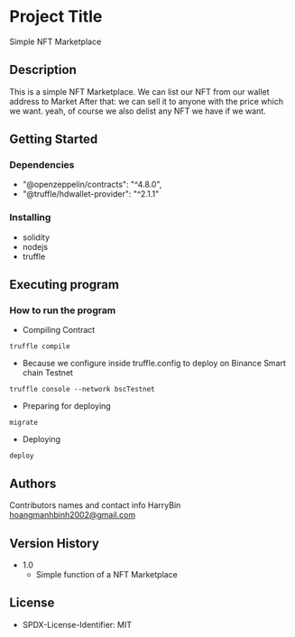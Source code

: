 # Project Title

Simple NFT Marketplace

## Description

This is a simple NFT Marketplace.
We can list our NFT from our wallet address to Market
After that: we can sell it to anyone with the price which we want. yeah, of course we also delist any NFT we have if we want.

## Getting Started

### Dependencies

* "@openzeppelin/contracts": "^4.8.0",
* "@truffle/hdwallet-provider": "^2.1.1"

### Installing

* solidity
* nodejs
* truffle

## Executing program

### How to run the program

* Compiling Contract
```
truffle compile
```
* Because we configure inside truffle.config to deploy on Binance Smart chain Testnet
```
truffle console --network bscTestnet
```
* Preparing for deploying
```
migrate
```
* Deploying
```
deploy
```

## Authors

Contributors names and contact info
HarryBin
hoangmanhbinh2002@gmail.com

## Version History

* 1.0
    * Simple function of a NFT Marketplace

## License

* SPDX-License-Identifier: MIT